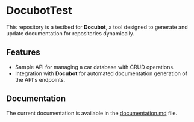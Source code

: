 # DocubotTest

This repository is a testbed for **Docubot**, a tool designed to generate and update documentation for repositories dynamically.

## Features
- Sample API for managing a car database with CRUD operations.
- Integration with **Docubot** for automated documentation generation of the API's endpoints.

## Documentation

The current documentation is available in the [documentation.md](documentation.md) file.
